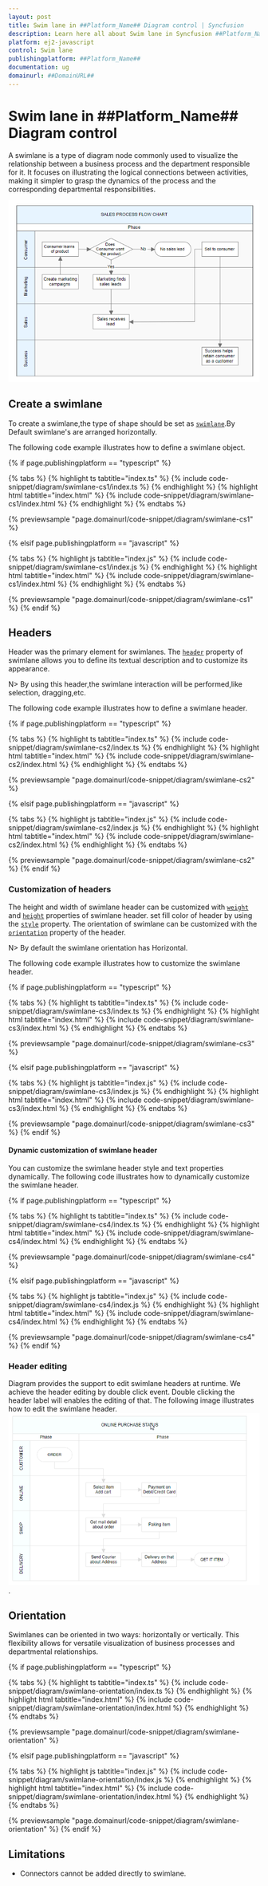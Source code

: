 ```yaml
---
layout: post
title: Swim lane in ##Platform_Name## Diagram control | Syncfusion
description: Learn here all about Swim lane in Syncfusion ##Platform_Name## Diagram control of Syncfusion Essential JS 2 and more.
platform: ej2-javascript
control: Swim lane 
publishingplatform: ##Platform_Name##
documentation: ug
domainurl: ##DomainURL##
---
```


# Swim lane in ##Platform_Name## Diagram control

A swimlane is a type of diagram node commonly used to visualize the relationship between a business process and the department responsible for it. It focuses on illustrating the logical connections between activities, making it simpler to grasp the dynamics of the process and the corresponding departmental responsibilities.

![Swimlane](images/swimlane-image.png)


## Create a swimlane

To create a swimlane,the type of shape should be set as [`swimlane`](../api/diagram/swimLaneModel).By Default swimlane's are arranged horizontally.

The following code example illustrates how to define a swimlane object.

{% if page.publishingplatform == "typescript" %}

 {% tabs %}
{% highlight ts tabtitle="index.ts" %}
{% include code-snippet/diagram/swimlane-cs1/index.ts %}
{% endhighlight %}
{% highlight html tabtitle="index.html" %}
{% include code-snippet/diagram/swimlane-cs1/index.html %}
{% endhighlight %}
{% endtabs %}
        
{% previewsample "page.domainurl/code-snippet/diagram/swimlane-cs1" %}

{% elsif page.publishingplatform == "javascript" %}

{% tabs %}
{% highlight js tabtitle="index.js" %}
{% include code-snippet/diagram/swimlane-cs1/index.js %}
{% endhighlight %}
{% highlight html tabtitle="index.html" %}
{% include code-snippet/diagram/swimlane-cs1/index.html %}
{% endhighlight %}
{% endtabs %}

{% previewsample "page.domainurl/code-snippet/diagram/swimlane-cs1" %}
{% endif %}

## Headers

Header was the primary element for swimlanes. The [`header`](../api/diagram/headerModel) property of swimlane allows you to define its textual description and to customize its appearance.

N> By using this header,the swimlane interaction will be performed,like selection, dragging,etc.

The following code example illustrates how to define a swimlane header.

{% if page.publishingplatform == "typescript" %}

 {% tabs %}
{% highlight ts tabtitle="index.ts" %}
{% include code-snippet/diagram/swimlane-cs2/index.ts %}
{% endhighlight %}
{% highlight html tabtitle="index.html" %}
{% include code-snippet/diagram/swimlane-cs2/index.html %}
{% endhighlight %}
{% endtabs %}
        
{% previewsample "page.domainurl/code-snippet/diagram/swimlane-cs2" %}

{% elsif page.publishingplatform == "javascript" %}

{% tabs %}
{% highlight js tabtitle="index.js" %}
{% include code-snippet/diagram/swimlane-cs2/index.js %}
{% endhighlight %}
{% highlight html tabtitle="index.html" %}
{% include code-snippet/diagram/swimlane-cs2/index.html %}
{% endhighlight %}
{% endtabs %}

{% previewsample "page.domainurl/code-snippet/diagram/swimlane-cs2" %}
{% endif %}

### Customization of headers

The height and width of swimlane header can be customized with [`weight`](../api/diagram/headerModel#width) and [`height`](../api/diagram/headerModel#height) properties of swimlane header. set fill color of header by using the [`style`](../api/diagram/headerModel#style) property. The orientation of swimlane can be customized with the [`orientation`](../api/diagram/swimLaneModel#header) property of the header.

N> By default the swimlane orientation has Horizontal.

The following code example illustrates how to customize the swimlane header.

{% if page.publishingplatform == "typescript" %}

 {% tabs %}
{% highlight ts tabtitle="index.ts" %}
{% include code-snippet/diagram/swimlane-cs3/index.ts %}
{% endhighlight %}
{% highlight html tabtitle="index.html" %}
{% include code-snippet/diagram/swimlane-cs3/index.html %}
{% endhighlight %}
{% endtabs %}
        
{% previewsample "page.domainurl/code-snippet/diagram/swimlane-cs3" %}

{% elsif page.publishingplatform == "javascript" %}

{% tabs %}
{% highlight js tabtitle="index.js" %}
{% include code-snippet/diagram/swimlane-cs3/index.js %}
{% endhighlight %}
{% highlight html tabtitle="index.html" %}
{% include code-snippet/diagram/swimlane-cs3/index.html %}
{% endhighlight %}
{% endtabs %}

{% previewsample "page.domainurl/code-snippet/diagram/swimlane-cs3" %}
{% endif %}

#### Dynamic customization of swimlane header

 You can customize the swimlane header style and text properties dynamically. The following code illustrates how to dynamically customize the swimlane header.

{% if page.publishingplatform == "typescript" %}

 {% tabs %}
{% highlight ts tabtitle="index.ts" %}
{% include code-snippet/diagram/swimlane-cs4/index.ts %}
{% endhighlight %}
{% highlight html tabtitle="index.html" %}
{% include code-snippet/diagram/swimlane-cs4/index.html %}
{% endhighlight %}
{% endtabs %}
        
{% previewsample "page.domainurl/code-snippet/diagram/swimlane-cs4" %}

{% elsif page.publishingplatform == "javascript" %}

{% tabs %}
{% highlight js tabtitle="index.js" %}
{% include code-snippet/diagram/swimlane-cs4/index.js %}
{% endhighlight %}
{% highlight html tabtitle="index.html" %}
{% include code-snippet/diagram/swimlane-cs4/index.html %}
{% endhighlight %}
{% endtabs %}

{% previewsample "page.domainurl/code-snippet/diagram/swimlane-cs4" %}
{% endif %}

### Header editing

Diagram provides the support to edit swimlane headers at runtime. We achieve the header editing by double click event. Double clicking the header label will enables the editing of that. The following image illustrates how to edit the swimlane header. ![Header Editing](images/swimlane-header-edit.gif).

## Orientation

Swimlanes can be oriented in two ways: horizontally or vertically. This flexibility allows for versatile visualization of business processes and departmental relationships.

{% if page.publishingplatform == "typescript" %}

 {% tabs %}
{% highlight ts tabtitle="index.ts" %}
{% include code-snippet/diagram/swimlane-orientation/index.ts %}
{% endhighlight %}
{% highlight html tabtitle="index.html" %}
{% include code-snippet/diagram/swimlane-orientation/index.html %}
{% endhighlight %}
{% endtabs %}
        
{% previewsample "page.domainurl/code-snippet/diagram/swimlane-orientation" %}

{% elsif page.publishingplatform == "javascript" %}

{% tabs %}
{% highlight js tabtitle="index.js" %}
{% include code-snippet/diagram/swimlane-orientation/index.js %}
{% endhighlight %}
{% highlight html tabtitle="index.html" %}
{% include code-snippet/diagram/swimlane-orientation/index.html %}
{% endhighlight %}
{% endtabs %}

{% previewsample "page.domainurl/code-snippet/diagram/swimlane-orientation" %}
{% endif %}

## Limitations

* Connectors cannot be added directly to swimlane.